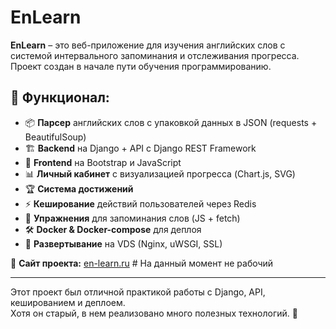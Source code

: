 # EnLearn

**EnLearn** – это веб-приложение для изучения английских слов с системой интервального запоминания и отслеживания прогресса.  
Проект создан в начале пути обучения программированию.

## 🔹 Функционал:
- 📦 **Парсер** английских слов с упаковкой данных в JSON (requests + BeautifulSoup)
- 🏗 **Backend** на Django + API с Django REST Framework
- 🎨 **Frontend** на Bootstrap и JavaScript
- 📊 **Личный кабинет** с визуализацией прогресса (Chart.js, SVG)
- 🏆 **Система достижений**
- ⚡ **Кеширование** действий пользователей через Redis
- 🧠 **Упражнения** для запоминания слов (JS + fetch)
- 🛠 **Docker & Docker-compose** для деплоя
- 🚀 **Развертывание** на VDS (Nginx, uWSGI, SSL)

🔗 **Сайт проекта:** [en-learn.ru](https://www.en-learn.ru/) # На данный момент не рабочий

---
Этот проект был отличной практикой работы с Django, API, кешированием и деплоем.  
Хотя он старый, в нем реализовано много полезных технологий. 🚀
